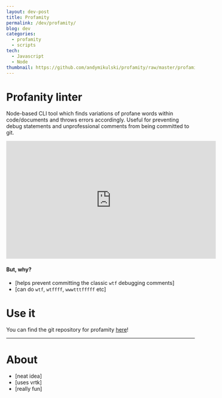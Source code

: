 ```yaml
---
layout: dev-post
title: Profamity
permalink: /dev/profamity/
blog: dev
categories:
  - profamity
  - scripts
tech:
  - Javascript
  - Node
thumbnail: https://github.com/andymikulski/profamity/raw/master/profamity.jpg
---
```


# Profanity linter

Node-based CLI tool which finds variations of profane words within code/documents and throws errors accordingly. Useful for preventing debug statements and unprofessional comments from being committed to git.

<iframe width="560" height="315" src="https://www.youtube.com/embed/hpigjnKl7nI" frameborder="0" allowfullscreen></iframe>

#### But, why?

- [helps prevent committing the classic `wtf` debugging comments]
- [can do `wtf`, `wtffff`, `wwwtttfffff` etc]

# Use it

You can find the git repository for profamity [here](https://github.com/andymikulski/profamity)!

---

# About

- [neat idea]
- [uses vrtk]
- [really fun]
